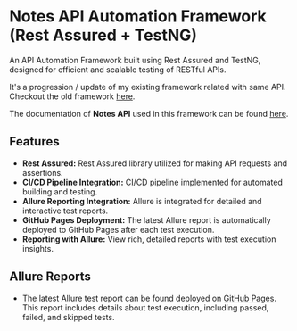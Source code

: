 # Notes API Automation Framework (Rest Assured + TestNG)

An API Automation Framework built using Rest Assured and TestNG, designed for efficient and scalable testing of RESTful
APIs.

It's a progression / update of my existing framework related with same API. Checkout the old
framework [here](https://github.com/harshitBhardwaj97/API-Automation-Rest-Assured).

The documentation of **Notes API** used in this framework can be
found [here](https://practice.expandtesting.com/notes/api/api-docs/).

## Features

- **Rest Assured:** Rest Assured library utilized for making API requests and assertions.
- **CI/CD Pipeline Integration:** CI/CD pipeline implemented for automated building and testing.
- **Allure Reporting Integration:** Allure is integrated for detailed and interactive test reports.
- **GitHub Pages Deployment:** The latest Allure report is automatically deployed to GitHub Pages after each test
  execution.
- **Reporting with Allure:** View rich, detailed reports with test execution insights.

## Allure Reports

- The latest Allure test report can be found deployed
  on [GitHub Pages](https://harshitbhardwaj97.github.io/Notes-API-Automation-Rest-Assured-Allure). This report includes
  details about test execution, including passed, failed, and skipped tests.
